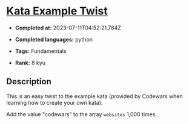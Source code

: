# [Kata Example Twist](https://www.codewars.com/kata/525c1a07bb6dda6944000031)

- **Completed at:** 2023-07-11T04:52:21.784Z

- **Completed languages:** python

- **Tags:** Fundamentals

- **Rank:** 8 kyu

## Description

This is an easy twist to the example kata (provided by Codewars when learning how to create your own kata). 

Add the value "codewars" to the array `websites` 1,000 times.
